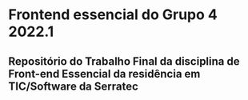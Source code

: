 # Frontend essencial do Grupo 4 2022.1
## Repositório do Trabalho Final da disciplina de Front-end Essencial da residência em TIC/Software da Serratec
